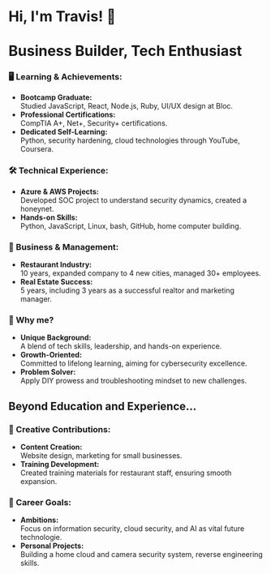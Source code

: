 <h1>Hi, I'm Travis! 👋 <br><br>
Business Builder, Tech Enthusiast</h1>

### 🖥️ Learning & Achievements:
- <b> Bootcamp Graduate: </b> <br> 
Studied JavaScript, React, Node.js, Ruby, UI/UX design at Bloc.
- <b> Professional Certifications:</b> <br>
CompTIA A+, Net+, Security+ certifications.
- <b>Dedicated Self-Learning:</b><br> 
Python, security hardening, cloud technologies through YouTube, Coursera.

### 🛠️ Technical Experience:
- <b>Azure & AWS Projects:</b> <br> 
Developed SOC project to understand security dynamics, created a honeynet.
- <b>Hands-on Skills:</b> <br> 
Python, JavaScript, Linux, bash, GitHub, home computer building.

### 🏢 Business & Management:
- <b> Restaurant Industry:</b> <br> 
10 years, expanded company to 4 new cities, managed 30+ employees.
- <b> Real Estate Success:</b> <br> 
5 years, including 3 years as a successful realtor and marketing manager.

### 🌟 Why me?
- <b>Unique Background:</b> <br> 
A blend of tech skills, leadership, and hands-on experience.
- <b> Growth-Oriented:</b> <br>
Committed to lifelong learning, aiming for cybersecurity excellence.
- <b> Problem Solver:</b> <br> 
Apply DIY prowess and troubleshooting mindset to new challenges.

##

## Beyond Education and Experience...

### 🎨 Creative Contributions:
- <b>Content Creation:</b> <br> 
Website design, marketing for small businesses.
- <b>Training Development:</b> <br>
Created training materials for restaurant staff, ensuring smooth expansion.

### 🔐 Career Goals:
- <b> Ambitions:</b> <br> 
Focus on information security, cloud security, and AI as vital future technologie.
- <b> Personal Projects:</b> <br> 
Building a home cloud and camera security system, reverse engineering skills.
<!--
### 📺 YouTube & Online Presence:
- <b> Educational Content:</b>  <br>
Share my experience in changing careers slightly later in life.Our struggles are our stories that help others.
- <b> Engagement: </b> <br>
Plan to leverage video content for professional growth and business endeavors.



<!--
### 🤝 Let's Connect:

[<img align="left" alt="Travis | YouTube" width="22px" src="https://cdn.jsdelivr.net/npm/simple-icons@v3/icons/youtube.svg" />][youtube]
[<img align="left" alt="Travis | Twitter" width="22px" src="https://cdn.jsdelivr.net/npm/simple-icons@v3/icons/twitter.svg" />][twitter]
[<img align="left" alt="Travis | LinkedIn" width="22px" src="https://cdn.jsdelivr.net/npm/simple-icons@v3/icons/linkedin.svg" />][linkedin]


[linkedin]: https://www.linkedin.com/in/travis-grossman/




-->


<!--
**Travisg25/travisg25** is a ✨ _special_ ✨ repository because its `README.md` (this file) appears on your GitHub profile.

Here are some ideas to get you started:

- 🔭 I’m currently working on ...
- 🌱 I’m currently learning ...
- 👯 I’m looking to collaborate on ...
- 🤔 I’m looking for help with ...
- 💬 Ask me about ...
- 📫 How to reach me: ...
- 😄 Pronouns: ...
- ⚡ Fun fact: ...
-->
